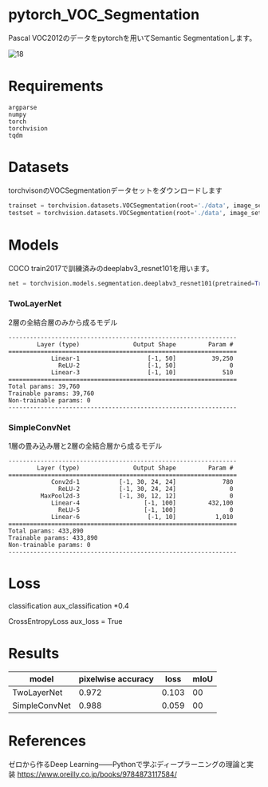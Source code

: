 # pytorch_VOC_Segmentation

Pascal VOC2012のデータをpytorchを用いてSemantic Segmentationします。

![18](https://user-images.githubusercontent.com/45190789/78622440-1c2d3480-78c0-11ea-8ac0-19121c5b1b0e.png)

# Requirements

```  
argparse
numpy
torch
torchvision
tqdm
```

# Datasets

torchvisonのVOCSegmentationデータセットをダウンロードします

```python
trainset = torchvision.datasets.VOCSegmentation(root='./data', image_set='train', transform=transform, target_transform=target_transform)
testset = torchvision.datasets.VOCSegmentation(root='./data', image_set='val', transform=transform, target_transform=target_transform)

```


# Models

COCO train2017で訓練済みのdeeplabv3_resnet101を用います。

```python
net = torchvision.models.segmentation.deeplabv3_resnet101(pretrained=True, progress=True, num_classes=21, aux_loss=True)
```

### TwoLayerNet

2層の全結合層のみから成るモデル


```
----------------------------------------------------------------
        Layer (type)               Output Shape         Param #
================================================================
            Linear-1                   [-1, 50]          39,250
              ReLU-2                   [-1, 50]               0
            Linear-3                   [-1, 10]             510
================================================================
Total params: 39,760
Trainable params: 39,760
Non-trainable params: 0
----------------------------------------------------------------
```

### SimpleConvNet

1層の畳み込み層と2層の全結合層から成るモデル

```
----------------------------------------------------------------
        Layer (type)               Output Shape         Param #
================================================================
            Conv2d-1           [-1, 30, 24, 24]             780
              ReLU-2           [-1, 30, 24, 24]               0
         MaxPool2d-3           [-1, 30, 12, 12]               0
            Linear-4                  [-1, 100]         432,100
              ReLU-5                  [-1, 100]               0
            Linear-6                   [-1, 10]           1,010
================================================================
Total params: 433,890
Trainable params: 433,890
Non-trainable params: 0
----------------------------------------------------------------
```

# Loss

classification
aux_classification *0.4

CrossEntropyLoss
aux_loss = True

# Results

| model | pixelwise accuracy | loss | mIoU |
| ---- | ---- | ---- | ---- |
| TwoLayerNet | 0.972 | 0.103 | 00 |
| SimpleConvNet | 0.988 | 0.059 | 00 |

# References

ゼロから作るDeep Learning――Pythonで学ぶディープラーニングの理論と実装
https://www.oreilly.co.jp/books/9784873117584/
